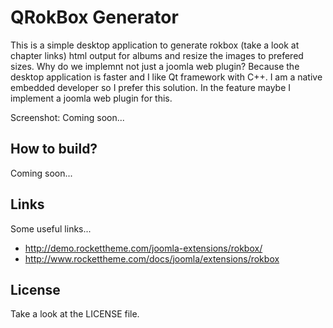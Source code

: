 # QRokBox Generator

This is a simple desktop application to generate rokbox (take a look at chapter links) html output for albums 
and resize the images to prefered sizes. Why do we implemnt not just a joomla web plugin? Because the desktop 
application is faster and I like Qt framework with C++. I am a native embedded developer so I prefer this 
solution. In the feature maybe I implement a joomla web plugin for this.

Screenshot: Coming soon...

## How to build?

Coming soon...

## Links

Some useful links...

- http://demo.rockettheme.com/joomla-extensions/rokbox/
- http://www.rockettheme.com/docs/joomla/extensions/rokbox

## License

Take a look at the LICENSE file.
